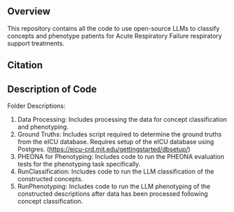 ## Overview
This repository contains all the code to use open-source LLMs to classify concepts and phenotype patients for Acute Respiratory Failure respiratory support treatments.

## Citation


## Description of Code
Folder Descriptions:

1) Data Processing: Includes processing the data for concept classification and phenotyping.
2) Ground Truths: Includes script required to determine the ground truths from the eICU database. Requires setup of the eICU database using Postgres. (https://eicu-crd.mit.edu/gettingstarted/dbsetup/)
3) PHEONA for Phenotyping: Includes code to run the PHEONA evaluation tests for the phenotyping task specifically.
4) RunClassification: Includes code to run the LLM classification of the constructed concepts.
5) RunPhenotyping: Includes code to run the LLM phenotyping of the constructed descriptions after data has been processed following concept classification.

